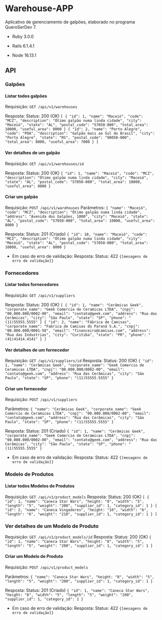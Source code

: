 # Warehouse-APP

Aplicativo de gerenciamento de galpões, elaborado no programa QueroSerDev 7.

* Ruby 3.0.0

* Rails 6.1.4.1

* Node 16.13.1

## API

### Galpões

#### Listar todos galpões
Requisição:
`GET /api/v1/warehouses`

Resposta:
Status: 200 (OK)
`
[
  {
    "id": 1,
    "name": "Maceió",
    "code": "MCZ",
    "description": "Ótimo galpão numa linda cidade",
    "city": "Maceió",
    "state": "AL",
    "postal_code": "57050-000",
    "total_area": 10000,
    "useful_area": 8000
  }
  {
    "id": 2,
    "name": "Porto Alegre",
    "code": "POA",
    "description": "Galpão mais ao Sul do Brasil",
    "city": "Porto Alegre",
    "state": "RS",
    "postal_code": "90050-000",
    "total_area": 8000,
    "useful_area": 7000
  }
]
`
#### Ver detalhes de um galpão
Requisição:
`GET /api/v1/warehouses/id`

Resposta:
Status: 200 (OK)
`
  {
    "id": 1,
    "name": "Maceió",
    "code": "MCZ",
    "description": "Ótimo galpão numa linda cidade",
    "city": "Maceió",
    "state": "AL",
    "postal_code": "57050-000",
    "total_area": 10000,
    "useful_area": 8000
  }
`
#### Criar um galpão
Requisição:
`POST /api/v1/warehouses`
Parâmetros:
`
{
    "name": "Maceió",
    "code": "MCZ",
    "description": "Ótimo galpão numa linda cidade",
    "address": "Avenida dos Galpões, 1000",
    "city": "Maceió",
    "state": "AL",
    "postal_code": "57050-000",
    "total_area": 10000,
    "useful_area": 8000
}
`

Resposta:
Status: 201 (Criado)
`
{
  "id": 10,
  "name": "Maceió",
  "code": "MCZ",
  "description": "Ótimo galpão numa linda cidade",
  "city": "Maceió",
  "state": "AL",
  "postal_code": "57050-000",
  "total_area": 10000,
  "useful_area": 8000
}
`
* Em caso de erro de validação:
Resposta:
Status: 422
`{[mesagens de erro de validação]}`

### Fornecedores

#### Listar todos fornecedores
Requisição:
`GET /api/v1/suppliers`

Resposta:
Status: 200 (OK)
`
[
  {
    "id": 1,
    "name": "Cerâmicas Geek",
    "corporate_name": "Geek Comercio de Ceramicas LTDA",
    "cnpj": "00.000.000/0002-00",
    "email": "contato@geek.com",
    "address": "Rua das Cerâmicas",
    "city": "São Paulo",
    "state": "SP",
    "phone": "(11)55555.5555"
  }
  {
    "id": 2,
    "name": "Fábrica de Camisas",
    "corporate_name": "Fabrica de Camisas do Paraná S.A.",
    "cnpj": "08.000.000/0001-50",
    "email": "financeiro@camisas.com",
    "address": "Rua das Industrias",
    "city": "Curitiba",
    "state": "PR",
    "phone": "(41)41414.4141"
  }
]
`
#### Ver detalhes de um fornecedor
Requisição:
`GET /api/v1/suppliers/id`
Resposta:
Status: 200 (OK)
`
{
    "id": 1,
    "name": "Cerâmicas Geek",
    "corporate_name": "Geek Comercio de Ceramicas LTDA",
    "cnpj": "00.000.000/0002-00",
    "email": "contato@geek.com",
    "address": "Rua das Cerâmicas",
    "city": "São Paulo",
    "state": "SP",
    "phone": "(11)55555.5555"
  }
`
#### Criar um fornecedor
Requisição:
`POST /api/v1/suppliers`

Parâmetros:
`
{
    "name": "Cerâmicas Geek",
    "corporate_name": "Geek Comercio de Ceramicas LTDA",
    "cnpj": "00.000.000/0002-00",
    "email": "contato@geek.com",
    "address": "Rua das Cerâmicas",
    "city": "São Paulo",
    "state": "SP",
    "phone": "(11)55555.5555"
  }
`

Resposta:
Status: 201 (Criado)
`
{
  "id": 1,
 "name": "Cerâmicas Geek",
    "corporate_name": "Geek Comercio de Ceramicas LTDA",
    "cnpj": "00.000.000/0002-00",
    "email": "contato@geek.com",
    "address": "Rua das Cerâmicas",
    "city": "São Paulo",
    "state": "SP",
    "phone": "(11)55555.5555"
}
`
* Em caso de erro de validação:
Resposta:
Status: 422
`{[mesagens de erro de validação]}`

### Modelo de Produtos

#### Listar todos Modelos de Produtos
Requisição:
`GET /api/v1/product_models`
Resposta:
Status: 200 (OK)
`
[
  {
    "id": 1,
    "name": "Caneca Star Wars",
    "height: "8",
    "width": "5",
    "length": "5",
    "weight": "200",
    "supplier_id": 1,
    "category_id": 1
  }
  {
    "id": 2,
    "name": "Caneca Vingadores",
    "height: "10",
    "width": "6",
    "length": "6",
    "weight": "210",
    "supplier_id": 1,
    "category_id": 1
  }
]
`
### Ver detalhes de um Modelo de Produto
Requisição:
`GET /api/v1/product_models/id`
Resposta:
Status: 200 (OK)
`
{
    "id": 1,
    "name": "Caneca Star Wars",
    "height: "8",
    "width": "5",
    "length": "5",
    "weight": "200",
    "supplier_id": 1,
    "category_id": 1
  }
`
#### Criar um Modelo de Produto
Requisição:
`POST /api/v1/product_models`

Parâmetros:
`
{
    "name": "Caneca Star Wars",
    "height: "8",
    "width": "5",
    "length": "5",
    "weight": "200",
    "supplier_id": 1,
    "category_id": 1
  }
`

Resposta:
Status: 201 (Criado)
`
{
    "id": 1,
    "name": "Caneca Star Wars",
    "height: "8",
    "width": "5",
    "length": "5",
    "weight": "200",
    "supplier_id": 1,
    "category_id": 1
  }
`
* Em caso de erro de validação:
Resposta:
Status: 422
`{[mesagens de erro de validação]}`